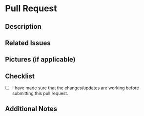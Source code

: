 # Pull Request

## Description
<!-- Please include a brief description of the changes or features you are proposing. -->

## Related Issues
<!-- If this pull request is related to any GitHub issue(s), please reference them here. -->

## Pictures (if applicable)
<!-- Include any pictures that help demonstrate the changes. -->

## Checklist

- [ ] I have made sure that the changes/updates are working before submitting this pull request.

## Additional Notes
<!-- Add any additional notes or context about the changes here. -->
